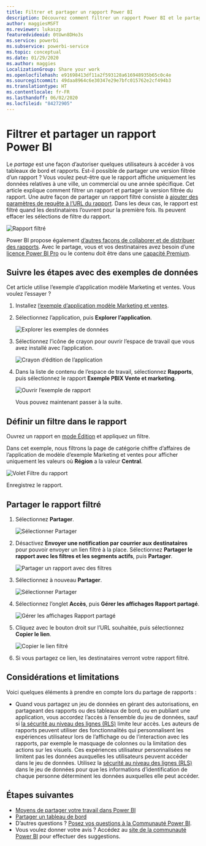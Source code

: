 ```yaml
---
title: Filtrer et partager un rapport Power BI
description: Découvrez comment filtrer un rapport Power BI et le partager avec les collègues de votre organisation.
author: maggiesMSFT
ms.reviewer: lukaszp
featuredvideoid: 0tUwn8DHo3s
ms.service: powerbi
ms.subservice: powerbi-service
ms.topic: conceptual
ms.date: 01/29/2020
ms.author: maggies
LocalizationGroup: Share your work
ms.openlocfilehash: e91698413df11a2f593128a616948935b65c0c4e
ms.sourcegitcommit: 49daa8964c6e30347e29e7bfc015762e2cf494b3
ms.translationtype: HT
ms.contentlocale: fr-FR
ms.lasthandoff: 06/02/2020
ms.locfileid: "84272905"
---
```

# <a name="filter-and-share-a-power-bi-report"></a>Filtrer et partager un rapport Power BI
Le *partage* est une façon d’autoriser quelques utilisateurs à accéder à vos tableaux de bord et rapports. Est-il possible de partager une version filtrée d’un rapport ? Vous voulez peut-être que le rapport affiche uniquement les données relatives à une ville, un commercial ou une année spécifique. Cet article explique comment filtrer un rapport et partager la version filtrée du rapport. Une autre façon de partager un rapport filtré consiste à [ajouter des paramètres de requête à l’URL du rapport](service-url-filters.md). Dans les deux cas, le rapport est filtré quand les destinataires l’ouvrent pour la première fois. Ils peuvent effacer les sélections de filtre du rapport.

![Rapport filtré](media/service-share-reports/power-bi-share-filter-pane-report.png)

Power BI propose également [d’autres façons de collaborer et de distribuer des rapports](service-how-to-collaborate-distribute-dashboards-reports.md). Avec le partage, vous et vos destinataires avez besoin d’une [licence Power BI Pro](../fundamentals/service-features-license-type.md) ou le contenu doit être dans une [capacité Premium](../admin/service-premium-what-is.md). 

## <a name="follow-along-with-sample-data"></a>Suivre les étapes avec des exemples de données

Cet article utilise l’exemple d’application modèle Marketing et ventes. Vous voulez l’essayer ? 

1. Installez [l’exemple d’application modèle Marketing et ventes](https://appsource.microsoft.com/product/power-bi/microsoft-retail-analysis-sample.salesandmarketingsample?tab=Overview).
2. Sélectionnez l’application, puis **Explorer l’application**.

   ![Explorer les exemples de données](media/service-share-reports/power-bi-sample-explore-data.png)

3. Sélectionnez l’icône de crayon pour ouvrir l’espace de travail que vous avez installé avec l’application.

    ![Crayon d’édition de l’application](media/service-share-reports/power-bi-edit-pencil-app.png)

4. Dans la liste de contenu de l’espace de travail, sélectionnez **Rapports**, puis sélectionnez le rapport **Exemple PBIX Vente et marketing**.

    ![Ouvrir l’exemple de rapport](media/service-share-reports/power-bi-open-sample-report.png)

    Vous pouvez maintenant passer à la suite.

## <a name="set-a-filter-in-the-report"></a>Définir un filtre dans le rapport

Ouvrez un rapport en [mode Édition](../consumer/end-user-reading-view.md) et appliquez un filtre.

Dans cet exemple, nous filtrons la page de catégorie chiffre d’affaires de l’application de modèle d’exemple Marketing et ventes pour afficher uniquement les valeurs où **Région** a la valeur **Central**. 
 
![Volet Filtre du rapport](media/service-share-reports/power-bi-share-report-filter.png)

Enregistrez le rapport.

## <a name="share-the-filtered-report"></a>Partager le rapport filtré

1. Sélectionnez **Partager**.

   ![Sélectionner Partager](media/service-share-reports/power-bi-share.png)

2. Désactivez **Envoyer une notification par courrier aux destinataires** pour pouvoir envoyer un lien filtré à la place. Sélectionnez **Partager le rapport avec les filtres et les segments actifs**, puis **Partager**.

    ![Partager un rapport avec des filtres](media/service-share-reports/power-bi-share-with-filters.png)

4. Sélectionnez à nouveau **Partager**.

   ![Sélectionner Partager](media/service-share-reports/power-bi-share.png)

5. Sélectionnez l’onglet **Accès**, puis **Gérer les affichages Rapport partagé**.

    ![Gérer les affichages Rapport partagé](media/service-share-reports/power-bi-manage-shared-report-views.png)

6. Cliquez avec le bouton droit sur l’URL souhaitée, puis sélectionnez **Copier le lien**.

    ![Copier le lien filtré](media/service-share-reports/power-bi-copy-filtered-link.png)

7. Si vous partagez ce lien, les destinataires verront votre rapport filtré. 

## <a name="limitations-and-considerations"></a>Considérations et limitations
Voici quelques éléments à prendre en compte lors du partage de rapports :

* Quand vous partagez un jeu de données en gérant des autorisations, en partageant des rapports ou des tableaux de bord, ou en publiant une application, vous accordez l’accès à l’ensemble du jeu de données, sauf si [la sécurité au niveau des lignes (RLS)](../admin/service-admin-rls.md) limite leur accès. Les auteurs de rapports peuvent utiliser des fonctionnalités qui personnalisent les expériences utilisateur lors de l’affichage ou de l’interaction avec les rapports, par exemple le masquage de colonnes ou la limitation des actions sur les visuels. Ces expériences utilisateur personnalisées ne limitent pas les données auxquelles les utilisateurs peuvent accéder dans le jeu de données. Utilisez la [sécurité au niveau des lignes (RLS)](../admin/service-admin-rls.md) dans le jeu de données pour que les informations d’identification de chaque personne déterminent les données auxquelles elle peut accéder.

## <a name="next-steps"></a>Étapes suivantes
* [Moyens de partager votre travail dans Power BI](service-how-to-collaborate-distribute-dashboards-reports.md)
* [Partager un tableau de bord](service-share-dashboards.md)
* D’autres questions ? [Posez vos questions à la Communauté Power BI](https://community.powerbi.com/).
* Vous voulez donner votre avis ? Accédez au [site de la communauté Power BI](https://community.powerbi.com/) pour effectuer des suggestions.
